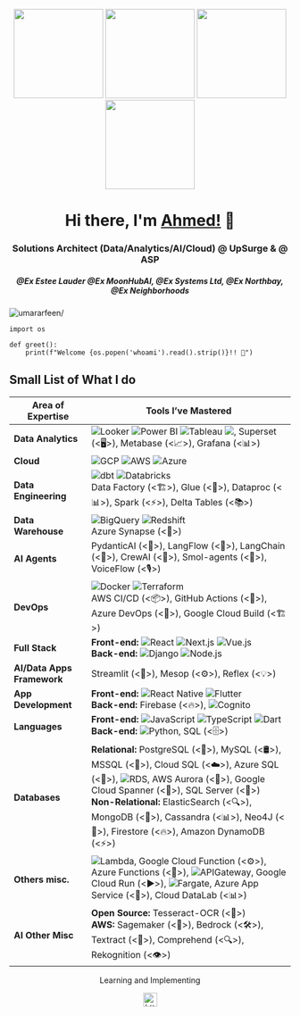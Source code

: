 <p align="center"> <img src="https://octodex.github.com/images/vinyltocat.png" height="160px" width="160px"> <img src="https://octodex.github.com/images/daftpunktocat-thomas.gif" height="160px" width="160px"> <img src="https://octodex.github.com/images/daftpunktocat-guy.gif" height="160px" width="160px"> <img src="https://octodex.github.com/images/Robotocat.png" height="160px" width="160px"></p>

<h1 align="center">Hi there, I'm <a href="https://github.com/ahmed141"  target="_blank">Ahmed!</a> 👋</h1>
    
<h3 align="center">Solutions Architect (Data/Analytics/AI/Cloud) @ UpSurge & @ ASP</h3>
<h5 align="center">@Ex Estee Lauder @Ex MoonHubAI, @Ex Systems Ltd, @Ex Northbay, @Ex Neighborhoods</h5>
<p align="left"> <img src="https://komarev.com/ghpvc/?username=Anon-Exloiter&style=flat&color=blueviolet" alt=umararfeen/> </p>

```python3
import os

def greet():
    print(f"Welcome {os.popen('whoami').read().strip()}!! 👋")
```

## Small List of What I do

| **Area of Expertise**      | **Tools I’ve Mastered**                                                                                                                                                                                                                                  |
|----------------------------|---------------------------------------------------------------------------------------------------------------------------------------------------------------------------------------------------------------------------------------------------------|
| **Data Analytics**         | ![Looker](https://img.shields.io/badge/Looker-4285F4?logo=google&logoColor=white) ![Power BI](https://img.shields.io/badge/PowerBI-F2C811?logo=powerbi&logoColor=black) ![Tableau](https://img.shields.io/badge/Tableau-E97627?logo=tableau&logoColor=white) <img src="https://img.shields.io/badge/Amazon-Quicksight-orange">, Superset (<🖥️>), Metabase (<📈>), Grafana (<📊>)                                                                                                                                                             |
| **Cloud**                  | ![GCP](https://img.shields.io/badge/Google_Cloud-4285F4?logo=googlecloud&logoColor=white) ![AWS](https://img.shields.io/badge/AWS-232F3E?logo=amazonaws&logoColor=white) ![Azure](https://img.shields.io/badge/Azure-0078D4?logo=microsoftazure&logoColor=white) |
| **Data Engineering**       | ![dbt](https://img.shields.io/badge/dbt-FF694B?logo=dbt&logoColor=white) ![Databricks](https://img.shields.io/badge/Databricks-FC6D26?logo=databricks&logoColor=white) <br> Data Factory (<🏗️>), Glue (<🧪>), Dataproc (<📊>), Spark (<⚡>), Delta Tables (<📚>)                                        |
| **Data Warehouse**         | ![BigQuery](https://img.shields.io/badge/BigQuery-4285F4?logo=googlecloud&logoColor=white) ![Redshift](https://img.shields.io/badge/Amazon_Redshift-232F3E?logo=amazonaws&logoColor=white) <br> Azure Synapse (<🔷>)                                                                           |
| **AI Agents**              | PydanticAI (<🤖>), LangFlow (<📜>), LangChain (<🔗>), CrewAI (<🚀>), Smol-agents (<🧠>), VoiceFlow (<🎙️>)                                                                                                                                                |
| **DevOps**                 | ![Docker](https://img.shields.io/badge/Docker-2496ED?logo=docker&logoColor=white) ![Terraform](https://img.shields.io/badge/Terraform-623CE4?logo=terraform&logoColor=white) <br> AWS CI/CD (<📦>), GitHub Actions (<🔄>), Azure DevOps (<🔧>), Google Cloud Build (<🏗️>) |
| **Full Stack**             | **Front-end:** ![React](https://img.shields.io/badge/React-61DAFB?logo=react&logoColor=black) ![Next.js](https://img.shields.io/badge/Next.js-000000?logo=nextdotjs&logoColor=white) ![Vue.js](https://img.shields.io/badge/Vue.js-4FC08D?logo=vuedotjs&logoColor=white) <br> **Back-end:** ![Django](https://img.shields.io/badge/Django-092E20?logo=django&logoColor=white) ![Node.js](https://img.shields.io/badge/Node.js-339933?logo=nodedotjs&logoColor=white)                                                                                                                                                                  |
| **AI/Data Apps Framework** | Streamlit (<🌟>), Mesop (<⚙️>), Reflex (<💡>)                                                                                                                                                                                                             |
| **App Development**        | **Front-end:** ![React Native](https://img.shields.io/badge/React_Native-61DAFB?logo=react&logoColor=black) ![Flutter](https://img.shields.io/badge/Flutter-02569B?logo=flutter&logoColor=white) <br> **Back-end:** Firebase (<🔥>), ![Cognito]([https://img.shields.io/badge/Tableau-E97627?logo=tableau&logoColor=white](https://img.shields.io/badge/Amazon-Cognito-orange))        |
| **Languages**              | **Front-end:** ![JavaScript](https://img.shields.io/badge/JavaScript-F7DF1E?logo=javascript&logoColor=black) ![TypeScript](https://img.shields.io/badge/TypeScript-3178C6?logo=typescript&logoColor=white) ![Dart](https://img.shields.io/badge/Dart-0175C2?logo=dart&logoColor=white) <br> **Back-end:** ![Python](https://img.shields.io/badge/Python-3776AB?logo=python&logoColor=white), SQL (<🗄️>) |
| **Databases**              | **Relational:** PostgreSQL (<🐘>), MySQL (<🛢️>), MSSQL (<🔳>), Cloud SQL (<☁️>), Azure SQL (<🔵>), ![RDS]([https://img.shields.io/badge/Tableau-E97627?logo=tableau&logoColor=white](https://img.shields.io/badge/Amazon-RDS-orange)), AWS Aurora (<🌟>), Google Cloud Spanner (<🔗>), SQL Server (<📂>) <br> **Non-Relational:** ElasticSearch (<🔍>), MongoDB (<🍃>), Cassandra (<📊>), Neo4J (<🧠>), Firestore (<🔥>), Amazon DynamoDB (<⚡>) |
| **Others misc.**           | ![Lambda]([https://img.shields.io/badge/Tableau-E97627?logo=tableau&logoColor=white](https://img.shields.io/badge/Amazon-Lambda-orange)), Google Cloud Function (<⚙️>), Azure Functions (<🔧>), ![APIGateway]([https://img.shields.io/badge/Tableau-E97627?logo=tableau&logoColor=white](https://img.shields.io/badge/Amazon-API_Gateway-orange)), Google Cloud Run (<▶️>), ![Fargate]([https://img.shields.io/badge/Tableau-E97627?logo=tableau&logoColor=white](https://img.shields.io/badge/Amazon-Fargate-orange)), Azure App Service (<📱>), Cloud DataLab (<📊>)                                                          |
| **AI Other Misc**          | **Open Source:** Tesseract-OCR (<📜>) <br> **AWS:** Sagemaker (<🧠>), Bedrock (<🛠️>), Textract (<📄>), Comprehend (<🔍>), Rekognition (<👁️>)                                                                                                               |



<p align="center"> Learning and Implementing </p>



<p align="center"> 
<a href="https://www.linkedin.com/in/ahmedshahzad141" target="blank"><img align="center" src=https://cdn.jsdelivr.net/npm/simple-icons@3.0.1/icons/linkedin.svg alt="https://www.linkedin.com/in/ahmedshahzad141/" height="25" width="25" /></a>    
</p>
